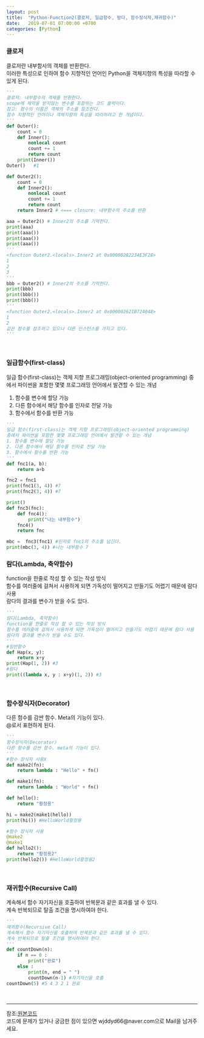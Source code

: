 ```yaml
---
layout: post
title:  "Python-Function2(클로저, 일급함수, 람다, 함수장식자,재귀함수)"
date:   2019-07-01 07:00:00 +0700
categories: [Python]
---
```


###  클로저
클로저란 내부함사의 객체를 반환한다.  
이러한 특성으로 인하여 함수 지향적인 언어인 Python을 객체지향의 특성을 따라할 수 있게 된다.  

```python
'''
클로져: 내부함수의 객체를 반환한다.
scope에 제약을 받지않는 변수를 포함하는 코드 블럭이다.
참고: 함수의 이름은 객체의 주소를 참조한다.
함수 지향적인 언어이나 객체지향의 특성을 따라하려고 한 개념이다.
'''
def Outer():
    count = 0
    def Inner():
        nonlocal count
        count += 1
        return count
    print(Inner())
Outer()   #1

def Outer2():
    count = 0
    def Inner2():
        nonlocal count
        count += 1
        return count
    return Inner2 # <=== closure: 내부함수의 주소를 반환

aaa = Outer2() # Inner2의 주소를 기억한다.
print(aaa)
print(aaa())
print(aaa())
print(aaa())
'''
<function Outer2.<locals>.Inner2 at 0x00000282234E3F28>
1
2
3
'''
bbb = Outer2() # Inner2의 주소를 기억한다.
print(bbb)
print(bbb())
print(bbb())
'''
<function Outer2.<locals>.Inner2 at 0x000002621B724048>
1
2
같은 함수를 참조하고 있으나 다른 인스턴스를 가지고 있다.
'''

```
<br>

###  일급함수(first-class)
일급 함수(first-class)는 객체 지향 프로그래밍(object-oriented programming) 중에서 파이썬을 포함한 몇몇 프로그래밍 언어에서 발견할 수 있는 개념  
1. 함수를 변수에 할당 가능
2. 다른 함수에서 해당 함수를 인자로 전달 가능
3. 함수에서 함수를 반환 가능


```python
'''
일급 함수(first-class)는 객체 지향 프로그래밍(object-oriented programming) 
중에서 파이썬을 포함한 몇몇 프로그래밍 언어에서 발견할 수 있는 개념
1. 함수를 변수에 할당 가능
2. 다른 함수에서 해당 함수를 인자로 전달 가능
3. 함수에서 함수를 반환 가능
'''
def fnc1(a, b):
    return a+b

fnc2 = fnc1
print(fnc1(3, 4)) #7
print(fnc2(3, 4)) #7

print()
def fnc3(fnc):
    def fnc4():
        print("나는 내부함수")
    fnc4()
    return fnc    

mbc =  fnc3(fnc1) #인자로 fnc1의 주소를 넘긴다.
print(mbc(3, 4)) #나는 내부함수 7

```

###  람다(Lambda, 축약함수)
function을 한줄로 작성 할 수 있는 작성 방식  
함수를 여러줄에 걸쳐서 사용하게 되면 가독성이 떨어지고 만들기도 어렵기 때문에 람다 사용  
람다의 결과를 변수가 받을 수도 있다.  


```python
'''
람다(Lambda, 축약함수)
function을 한줄로 작성 할 수 있는 작성 방식
함수를 여러줄에 걸쳐서 사용하게 되면 가독성이 떨어지고 만들기도 어렵기 때문에 람다 사용
람다의 결과를 변수가 받을 수도 있다.
'''
#일반함수
def Hap(x, y):
    return x+y
print(Hap(1, 2)) #3
#람다
print((lambda x, y : x+y)(1, 2)) #3

```
<br>

###  함수장식자(Decorator)
다른 함수를 감싼 함수. Meta의 기능이 있다.  
@로서 표현하게 된다.  



```python
'''
함수장식자(Decorator)
다른 함수를 감싼 함수. meta의 기능이 있다.
'''
#함수 장식자 사용X
def make2(fn):
    return lambda : "Hello" + fn()

def make1(fn):
    return lambda : "World" + fn()

def hello():
    return "황정용"

hi = make2(make1(hello))
print(hi()) #HelloWorld황정용

#함수 장식자 사용
@make2
@make1
def hello2():
    return "황정용2"
print(hello2()) #HelloWorld황정용2
```
<br>

###  재귀함수(Recursive Call)
계속해서 함수 자기자신을 호출하여 반복문과 같은 효과를 낼 수 있다.  
계속 반복되므로 탈출 조건을 명시하여야 한다.  



```python
'''
재귀함수(Recursive Call)
계속해서 함수 자기자신을 호출하여 반복문과 같은 효과를 낼 수 있다.
계속 반복되므로 탈출 조건을 명시하여야 한다.
'''
def countDown(n):
    if n == 0 :
        print("완료")
    else :
        print(n, end = " ")
        countDown(n-1) #자기자신을 호출
countDown(5) #5 4 3 2 1 완료

```
<br>
<hr>
참조:<a href="https://github.com/wjddyd66/Python/tree/master/Function">원본코드</a><br>
코드에 문제가 있거나 궁금한 점이 있으면 wjddyd66@naver.com으로  Mail을 남겨주세요.